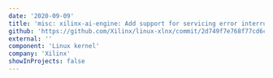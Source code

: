 ```yaml
---
date: '2020-09-09'
title: 'misc: xilinx-ai-engine: Add support for servicing error interrupts'
github: 'https://github.com/Xilinx/linux-xlnx/commit/2d749f7e768f77cd6c73dd7bf9831eb62391b420'
external: ''
component: 'Linux kernel'
company: 'Xilinx'
showInProjects: false
---
```

